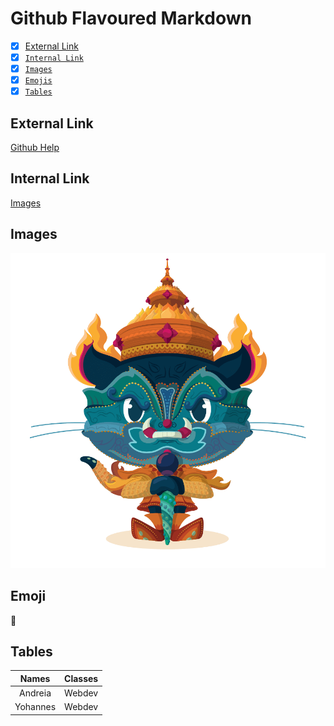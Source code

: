 # Github Flavoured Markdown

- [x] [External Link](#ExternalLink)
- [x] [`Internal Link`](Internal) 
- [x] [`Images`](Images)
- [x] [`Emojis`](Emojis)
- [x] [`Tables`](Tables)

## External Link
[Github Help](https://docs.github.com/en)

## Internal Link
[Images](https://github.com/A-Arcanjo/authoring/tree/main/Pictures)

## Images
![Yaktocat](Pictures/yaktocat.png)

## Emoji
:raised_eyebrow:

## Tables
|Names   |Classes|
|:---:   |:-----:|
|Andreia | Webdev|
|Yohannes| Webdev|

